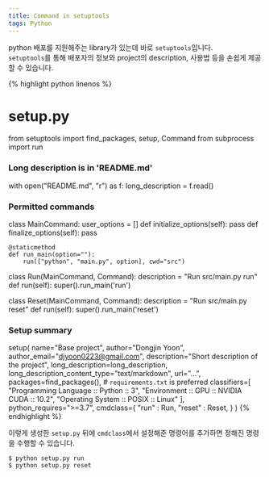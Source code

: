 ```yaml
---
title: Command in setuptools
tags: Python
---
```


<!--more-->

python 배포를 지원해주는 library가 있는데 바로 `setuptools`입니다.  
`setuptools`를 통해 배포자의 정보와 project의 description, 사용법 등을 손쉽게 제공할 수 있습니다.  


{% highlight python linenos %}
# setup.py

from setuptools import find_packages, setup, Command
from subprocess import run


### Long description is in 'README.md'
with open("README.md", "r") as f:
    long_description = f.read()


### Permitted commands
class MainCommand:
    user_options = []
    def initialize_options(self): pass
    def finalize_options(self): pass

    @staticmethod
    def run_main(option=""):
        run(["python", "main.py", option], cwd="src")

class Run(MainCommand, Command):
    description = "Run src/main.py run"
    def run(self):
        super().run_main('run')
        
class Reset(MainCommand, Command):
    description = "Run src/main.py reset"
    def run(self):
        super().run_main('reset')


### Setup summary
setup(
    name="Base project",
    author="Dongjin Yoon",
    author_email="djyoon0223@gmail.com",
    description="Short description of the project",
    long_description=long_description,
    long_description_content_type="text/markdown",
    url="...",
    packages=find_packages(),  # `requirements.txt` is preferred
    classifiers=[
        "Programming Language :: Python :: 3",
        "Environment :: GPU :: NVIDIA CUDA :: 10.2",
        "Operating System :: POSIX :: Linux"
    ],
    python_requires=">=3.7",
    cmdclass={
        "run"   : Run,
        "reset" : Reset,
    }
)
{% endhighlight %}


이렇게 생성한 `setup.py` 뒤에 `cmdclass`에서 설정해준 명령어를 추가하면 정해진 명령을 수행할 수 있습니다.

```
$ python setup.py run
$ python setup.py reset
```

